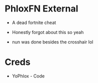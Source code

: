 # PhloxFN External

* A dead fortnite cheat

* Honestly forgot about this so yeah

* nun was done besides the crosshair lol

# Creds

* YoPhlox - Code
